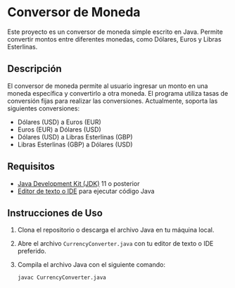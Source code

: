 
# Conversor de Moneda

Este proyecto es un conversor de moneda simple escrito en Java. Permite convertir montos entre diferentes monedas, como Dólares, Euros y Libras Esterlinas.

## Descripción

El conversor de moneda permite al usuario ingresar un monto en una moneda específica y convertirlo a otra moneda. El programa utiliza tasas de conversión fijas para realizar las conversiones. Actualmente, soporta las siguientes conversiones:

- Dólares (USD) a Euros (EUR)
- Euros (EUR) a Dólares (USD)
- Dólares (USD) a Libras Esterlinas (GBP)
- Libras Esterlinas (GBP) a Dólares (USD)

## Requisitos

- [Java Development Kit (JDK)](https://www.oracle.com/java/technologies/javase-jdk11-downloads.html) 11 o posterior
- [Editor de texto o IDE](https://www.jetbrains.com/idea/download/) para ejecutar código Java

## Instrucciones de Uso

1. Clona el repositorio o descarga el archivo Java en tu máquina local.

2. Abre el archivo `CurrencyConverter.java` con tu editor de texto o IDE preferido.

3. Compila el archivo Java con el siguiente comando:
   ```bash
   javac CurrencyConverter.java
